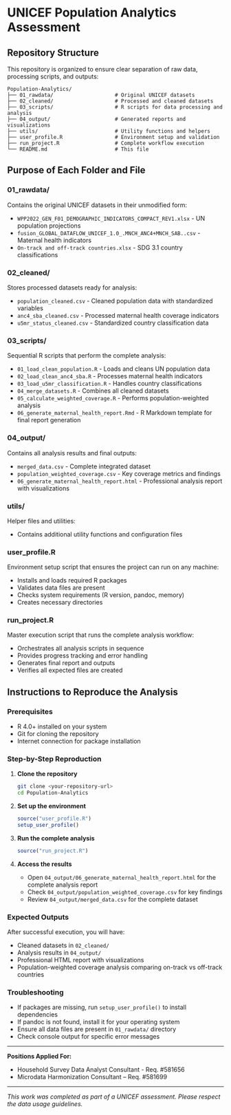 # UNICEF Population Analytics Assessment

## Repository Structure

This repository is organized to ensure clear separation of raw data, processing scripts, and outputs:

```
Population-Analytics/
├── 01_rawdata/                    # Original UNICEF datasets
├── 02_cleaned/                    # Processed and cleaned datasets  
├── 03_scripts/                    # R scripts for data processing and analysis
├── 04_output/                     # Generated reports and visualizations
├── utils/                         # Utility functions and helpers
├── user_profile.R                 # Environment setup and validation
├── run_project.R                  # Complete workflow execution
└── README.md                      # This file
```

## Purpose of Each Folder and File

### **01_rawdata/**
Contains the original UNICEF datasets in their unmodified form:
- `WPP2022_GEN_F01_DEMOGRAPHIC_INDICATORS_COMPACT_REV1.xlsx` - UN population projections
- `fusion_GLOBAL_DATAFLOW_UNICEF_1.0_.MNCH_ANC4+MNCH_SAB..csv` - Maternal health indicators
- `On-track and off-track countries.xlsx` - SDG 3.1 country classifications

### **02_cleaned/**
Stores processed datasets ready for analysis:
- `population_cleaned.csv` - Cleaned population data with standardized variables
- `anc4_sba_cleaned.csv` - Processed maternal health coverage indicators
- `u5mr_status_cleaned.csv` - Standardized country classification data

### **03_scripts/**
Sequential R scripts that perform the complete analysis:
- `01_load_clean_population.R` - Loads and cleans UN population data
- `02_load_clean_anc4_sba.R` - Processes maternal health indicators
- `03_load_u5mr_classification.R` - Handles country classifications
- `04_merge_datasets.R` - Combines all cleaned datasets
- `05_calculate_weighted_coverage.R` - Performs population-weighted analysis
- `06_generate_maternal_health_report.Rmd` - R Markdown template for final report generation

### **04_output/**
Contains all analysis results and final outputs:
- `merged_data.csv` - Complete integrated dataset
- `population_weighted_coverage.csv` - Key coverage metrics and findings
- `06_generate_maternal_health_report.html` - Professional analysis report with visualizations

### **utils/**
Helper files and utilities:
- Contains additional utility functions and configuration files

### **user_profile.R**
Environment setup script that ensures the project can run on any machine:
- Installs and loads required R packages
- Validates data files are present
- Checks system requirements (R version, pandoc, memory)
- Creates necessary directories

### **run_project.R**
Master execution script that runs the complete analysis workflow:
- Orchestrates all analysis scripts in sequence
- Provides progress tracking and error handling
- Generates final report and outputs
- Verifies all expected files are created

## Instructions to Reproduce the Analysis

### Prerequisites
- R 4.0+ installed on your system
- Git for cloning the repository
- Internet connection for package installation

### Step-by-Step Reproduction

1. **Clone the repository**
   ```bash
   git clone <your-repository-url>
   cd Population-Analytics
   ```

2. **Set up the environment**
   ```r
   source("user_profile.R")
   setup_user_profile()
   ```

3. **Run the complete analysis**
   ```r
   source("run_project.R")
   ```

4. **Access the results**
   - Open `04_output/06_generate_maternal_health_report.html` for the complete analysis report
   - Check `04_output/population_weighted_coverage.csv` for key findings
   - Review `04_output/merged_data.csv` for the complete dataset

### Expected Outputs
After successful execution, you will have:
- Cleaned datasets in `02_cleaned/`
- Analysis results in `04_output/`
- Professional HTML report with visualizations
- Population-weighted coverage analysis comparing on-track vs off-track countries

### Troubleshooting
- If packages are missing, run `setup_user_profile()` to install dependencies
- If pandoc is not found, install it for your operating system
- Ensure all data files are present in `01_rawdata/` directory
- Check console output for specific error messages

---

**Positions Applied For:**
- Household Survey Data Analyst Consultant - Req. #581656
- Microdata Harmonization Consultant – Req. #581699

---

*This work was completed as part of a UNICEF assessment. Please respect the data usage guidelines.*
